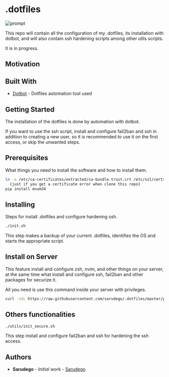  .dotfiles
==========

![prompt](https://s3-eu-west-1.amazonaws.com/sarudego/console1.png)

This repo will contain all the configuration of my .dotfiles, its installation with dotbot, and will also contain ssh hardening scripts among other utils scripts.

It is in progress.

## Motivation


## Built With

* [Dotbot](https://github.com/anishathalye/dotbot) - Dotfiles automation tool used

## Getting Started

The installation of the dotfiles is done by automation with dotbot.

If you want to use the ssh script, install and configure fail2ban and ssh in addition to creating a new user, so it is recommended to use it on the first access, or skip the unwanted steps.

## Prerequisites

What things you need to install the software and how to install them.


```bash
ln -s /etc/ca-certificates/extracted/ca-bundle.trust.crt /etc/ssl/certs/ca-certificates.crt
  (just if you get a certificate error when clone this repo)
pip install enum34
```

## Installing

Steps for install .dotfiles and configure hardening ssh.

```bash
./init.sh
```

This step makes a backup of your current .dotfiles, identifies the OS and starts the appropriate script.


## Install on Server
This feature install and configure zsh, nvim, and other things on your server, at the same time
what install and configure ssh, fail2ban and other packages for securize it.

All you need is use this command inside your server with privileges.

```bash
curl -sSL https://raw.githubusercontent.com/sarudego/.dotfiles/master/prepare_server.sh | bash
```

## Others functionalities

```bash
./utils/init_secure.sh
```

This step install and configure fail2ban and ssh for hardening the ssh access.

## Authors

* **Sarudego** - *Initial work* - [Sarudego](https://github.com/sarudego)


